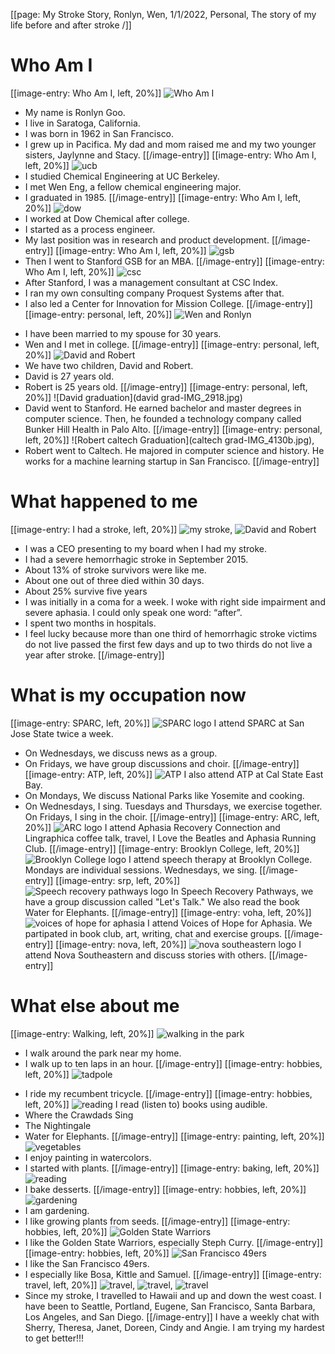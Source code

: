 [[page: My Stroke Story, Ronlyn, Wen, 1/1/2022, Personal, The story of my life before and after stroke /]]
# Who Am I
[[image-entry: Who Am I, left, 20%]]
![Who Am I](rmg.png) 
- My name is Ronlyn Goo.
- I live in Saratoga, California.
- I was born in 1962 in San Francisco.
- I grew up in Pacifica. My dad and mom raised me and my two younger sisters, Jaylynne and Stacy.
[[/image-entry]]
[[image-entry: Who Am I, left, 20%]]
![ucb](ucb.png)
- I studied Chemical Engineering at UC Berkeley.
- I met Wen Eng, a fellow chemical engineering major. 
- I graduated in 1985.
[[/image-entry]]
[[image-entry: Who Am I, left, 20%]]
![dow](dow-chemical-logo.png)
- I worked at Dow Chemical after college.
- I started as a process engineer.
- My last position was in research and product development.
[[/image-entry]]
[[image-entry: Who Am I, left, 20%]]
![gsb](stanford-gsb-logo1.jpg)
- Then I went to Stanford GSB for an MBA.
[[/image-entry]]
[[image-entry: Who Am I, left, 20%]]
![csc](csc.jpg)
- After Stanford, I was a management consultant at CSC Index.
- I ran my own consulting company Proquest Systems after that.
- I also led a Center for Innovation for Mission College.
[[/image-entry]]
[[image-entry: personal, left, 20%]]
![Wen and Ronlyn](ronlynWen.jpg)
* I have been married to my spouse for 30 years.
* Wen and I met in college.
[[/image-entry]]
[[image-entry: personal, left, 20%]]
![David and Robert](DavidRobert2004.jpg)
* We have two children, David and Robert.
* David is 27 years old. 
* Robert is 25 years old.
[[/image-entry]]
[[image-entry: personal, left, 20%]]
![David graduation](david grad-IMG_2918.jpg)
* David went to Stanford. He earned bachelor and master degrees in computer science. Then, he founded a technology company called Bunker Hill Health in Palo Alto.
[[/image-entry]]
[[image-entry: personal, left, 20%]]
![Robert caltech Graduation](caltech grad-IMG_4130b.jpg),
* Robert went to Caltech. He majored in computer science and history. He works for a machine learning startup in San Francisco.
[[/image-entry]]
# What happened to me
[[image-entry: I had a stroke, left, 20%]]
![my stroke](mystroke.jpg), ![David and Robert](MommyDavidRobert.jpg)
- I was a CEO presenting to my board when I had my stroke.
- I had a severe hemorrhagic stroke in September 2015.
- About 13% of stroke survivors were like me.
- About one out of three died within 30 days.
- About 25% survive five years
- I was initially in a coma for a week. I woke with right side impairment and severe aphasia. I could only speak one word: “after”.
- I spent two months in hospitals.
- I feel lucky because more than one third of hemorrhagic stroke victims do not live passed the first few days and up to two thirds do not live a year after stroke.
[[/image-entry]]
# What is my occupation now
[[image-entry: SPARC, left, 20%]]
![SPARC logo](sparc.png)
I attend SPARC at San Jose State twice a week. 
* On Wednesdays, we discuss news as a group. 
* On Fridays, we have group discussions and choir.
[[/image-entry]]
[[image-entry: ATP, left, 20%]]
![ATP](csueb-logo.jpg)
I also attend ATP at Cal State East Bay. 
* On Mondays, We discuss National Parks like Yosemite and cooking. 
* On Wednesdays, I sing. Tuesdays and Thursdays, we exercise together. On Fridays, I sing in the choir. 
[[/image-entry]]
[[image-entry: ARC, left, 20%]]
![ARC logo](arc.png)
I attend Aphasia Recovery Connection and Lingraphica coffee talk, travel, I Love the Beatles and Aphasia Running Club.
[[/image-entry]]
[[image-entry: Brooklyn College, left, 20%]]
![Brooklyn College logo](Brooklyn_College_logo.png)
I attend speech therapy at Brooklyn College. Mondays are individual sessions. Wednesdays, we sing.
[[/image-entry]]
[[image-entry: srp, left, 20%]]
![Speech recovery pathways logo](srp.jpg)
In Speech Recovery Pathways, we have a group discussion called "Let's Talk." We also read the book Water for Elephants. 
[[/image-entry]]
[[image-entry: voha, left, 20%]]
![voices of hope for aphasia](voha-logo.jpg)
I attend Voices of Hope for Aphasia. We partipated in book club, art, writing, chat and exercise groups.
[[/image-entry]]
[[image-entry: nova, left, 20%]]
![nova southeastern logo](NSUFlorida-logo.jpg)
I attend Nova Southeastern and discuss stories with others.
[[/image-entry]]
# What else about me
[[image-entry: Walking, left, 20%]]
![walking in the park](walkypoo1.jpg)
- I walk around the park near my home. 
- I walk up to ten laps in an hour.
[[/image-entry]]
[[image-entry: hobbies, left, 20%]]
![tadpole](tadpole.jpg)
* I ride my recumbent tricycle. 
[[/image-entry]]
[[image-entry: hobbies, left, 20%]]
![reading](audible.jpg)
I read (listen to) books using audible. 
* Where the Crawdads Sing
* The Nightingale
* Water for Elephants.
[[/image-entry]]
[[image-entry: painting, left, 20%]]
![vegetables](veggies2.jpg)
* I enjoy painting in watercolors. 
* I started with plants.
[[/image-entry]]
[[image-entry: baking, left, 20%]]
![reading](ronlynDesserts.jpg)
* I bake desserts.
[[/image-entry]]
[[image-entry: hobbies, left, 20%]]
![gardening](gardening1.jpg)
* I am gardening.
* I like growing plants from seeds.
[[/image-entry]]
[[image-entry: hobbies, left, 20%]]
![Golden State Warriors](gsw.jpg)
* I like the Golden State Warriors, especially Steph Curry.
[[/image-entry]]
[[image-entry: hobbies, left, 20%]]
![San Francisco 49ers](49ers.jpg)
* I like the San Francisco 49ers.
* I especially like Bosa, Kittle and Samuel.
[[/image-entry]]
[[image-entry: travel, left, 20%]]
![travel](SD-IMG_20200112_134533.jpg), ![travel](HI-IMG_20200224_093655.jpg), ![travel](PXL_20210729_201926517.jpg)
* Since my stroke, I travelled to Hawaii and up and down the west coast. I have been to Seattle, Portland, Eugene, San Francisco, Santa Barbara, Los Angeles, and San Diego. 
[[/image-entry]]
I have a weekly chat with Sherry, Theresa, Janet, Doreen, Cindy and Angie.
I am trying my hardest to get better!!!
